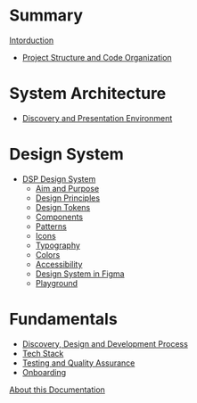 # Summary

[Intorduction](./introduction.md)

- [Project Structure and Code Organization](./repo_structure.md)

# System Architecture

- [Discovery and Presentation Environment]()

# Design System

- [DSP Design System](./design_system/overview.md)
  - [Aim and Purpose]()
  - [Design Principles]()
  - [Design Tokens]()
  - [Components]()
  - [Patterns]()
  - [Icons]()
  - [Typography]()
  - [Colors]()
  - [Accessibility]()
  - [Design System in Figma]()
  - [Playground]()

# Fundamentals

- [Discovery, Design and Development Process](./fundamentals/processes.md)
- [Tech Stack]()
- [Testing and Quality Assurance]()
- [Onboarding](./fundamentals/onboarding.md)

[About this Documentation](./docs.md)
